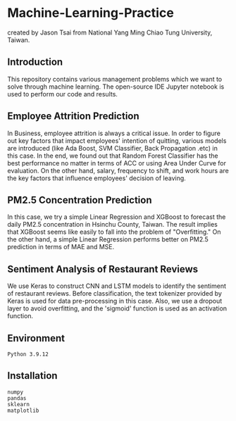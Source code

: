 # Machine-Learning-Practice
created by Jason Tsai from National Yang Ming Chiao Tung University, Taiwan.

## Introduction
This repository contains various management problems which we want to solve through machine learning. The open-source IDE Jupyter notebook is used to perform our code and results. 

## Employee Attrition Prediction
In Business, employee attrition is always a critical issue. In order to figure out key factors that impact employees' intention of quitting, various models are introduced (like Ada Boost, SVM Classifier, Back Propagation .etc) in this case. In the end, we found out that Random Forest Classifier has the best performance no matter in terms of ACC or using Area Under Curve for evaluation. On the other hand, salary, frequency to shift, and work hours are the key factors that influence employees' decision of leaving.

## PM2.5 Concentration Prediction
In this case, we try a simple Linear Regression and XGBoost to forecast the daily PM2.5 concentration in Hsinchu County, Taiwan. The result implies that XGBoost seems like easily to fall into the problem of "Overfitting." On the other hand, a simple Linear Regression performs better on PM2.5 prediction in terms of MAE and MSE.

## Sentiment Analysis of Restaurant Reviews
We use Keras to construct CNN and LSTM models to identify the sentiment of restaurant reviews. Before classification, the text tokenizer provided by Keras is used for data pre-processing in this case. Also, we use a dropout layer to avoid overfitting, and the 'sigmoid' function is used as an activation function.

## Environment
```
Python 3.9.12
```

## Installation
```
numpy
pandas
sklearn
matplotlib
```
